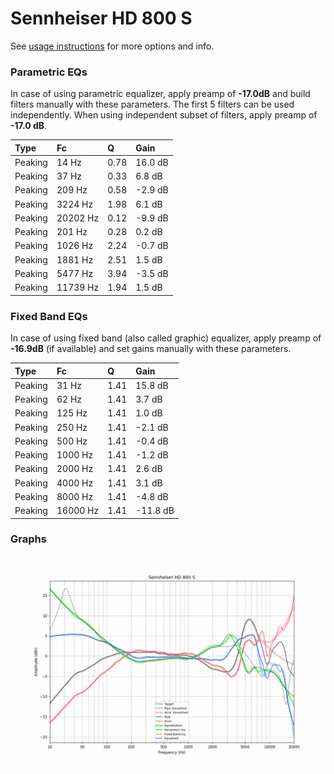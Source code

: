 # Sennheiser HD 800 S
See [usage instructions](https://github.com/jaakkopasanen/AutoEq#usage) for more options and info.

### Parametric EQs
In case of using parametric equalizer, apply preamp of **-17.0dB** and build filters manually
with these parameters. The first 5 filters can be used independently.
When using independent subset of filters, apply preamp of **-17.0 dB**.

| Type    | Fc       |    Q | Gain    |
|:--------|:---------|:-----|:--------|
| Peaking | 14 Hz    | 0.78 | 16.0 dB |
| Peaking | 37 Hz    | 0.33 | 6.8 dB  |
| Peaking | 209 Hz   | 0.58 | -2.9 dB |
| Peaking | 3224 Hz  | 1.98 | 6.1 dB  |
| Peaking | 20202 Hz | 0.12 | -9.9 dB |
| Peaking | 201 Hz   | 0.28 | 0.2 dB  |
| Peaking | 1026 Hz  | 2.24 | -0.7 dB |
| Peaking | 1881 Hz  | 2.51 | 1.5 dB  |
| Peaking | 5477 Hz  | 3.94 | -3.5 dB |
| Peaking | 11739 Hz | 1.94 | 1.5 dB  |

### Fixed Band EQs
In case of using fixed band (also called graphic) equalizer, apply preamp of **-16.9dB**
(if available) and set gains manually with these parameters.

| Type    | Fc       |    Q | Gain     |
|:--------|:---------|:-----|:---------|
| Peaking | 31 Hz    | 1.41 | 15.8 dB  |
| Peaking | 62 Hz    | 1.41 | 3.7 dB   |
| Peaking | 125 Hz   | 1.41 | 1.0 dB   |
| Peaking | 250 Hz   | 1.41 | -2.1 dB  |
| Peaking | 500 Hz   | 1.41 | -0.4 dB  |
| Peaking | 1000 Hz  | 1.41 | -1.2 dB  |
| Peaking | 2000 Hz  | 1.41 | 2.6 dB   |
| Peaking | 4000 Hz  | 1.41 | 3.1 dB   |
| Peaking | 8000 Hz  | 1.41 | -4.8 dB  |
| Peaking | 16000 Hz | 1.41 | -11.8 dB |

### Graphs
![](./Sennheiser%20HD%20800%20S.png)